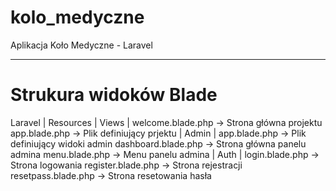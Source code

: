 # kolo_medyczne
Aplikacja Koło Medyczne - Laravel


------------------------------------

# Strukura widoków Blade

Laravel
    |
    Resources
        |
        Views
            |
            welcome.blade.php -> Strona główna projektu
            app.blade.php -> Plik definiujący prjektu
            |
            Admin
                |
                app.blade.php -> Plik definiujący widoki admin
                dashboard.blade.php -> Strona główna panelu admina
                menu.blade.php -> Menu panelu admina
            |
            Auth
                |
                login.blade.php -> Strona logowania
                register.blade.php  -> Strona rejestracji
                resetpass.blade.php -> Strona resetowania hasła